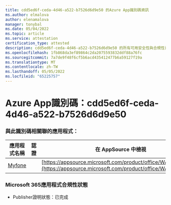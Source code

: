 ```yaml
---
title: cdd5ed6f-ceda-4d46-a522-b7526d6d9e50 的Azure App識別碼資訊
ms.author: elmalova
author: elenamalova
manager: tonybal
ms.date: 05/04/2022
ms.topic: article
ms.service: attestation
certification_type: attested
description: cdd5ed6f-ceda-4d46-a522-b7526d6d9e50 的所有可用安全性與合規性資訊。
ms.openlocfilehash: 1fb868da3ef89864c2da2075593832ddf88a76fc
ms.sourcegitcommit: 7a7de9f48f6cf5b6acd435412477b6a59127f19a
ms.translationtype: MT
ms.contentlocale: zh-TW
ms.lasthandoff: 05/05/2022
ms.locfileid: "65225757"
---
```

# <a name="azure-app-id-cdd5ed6f-ceda-4d46-a522-b7526d6d9e50"></a>Azure App識別碼：cdd5ed6f-ceda-4d46-a522-b7526d6d9e50


### <a name="apps-associated-with-this-id"></a>與此識別碼相關聯的應用程式：
| **應用程式名稱** | **認證** | **在 AppSource 中檢視** |
|--------------|---------------|-----------------------|
| [Myfone](../forward/WA200000716.md) |  | [https://appsource.microsoft.com/product/office/WA200000716](https://appsource.microsoft.com/product/office/WA200000716) |

### <a name="microsoft-365-app-compliance-status"></a>Microsoft 365應用程式合規性狀態
- Publisher證明狀態：已完成
